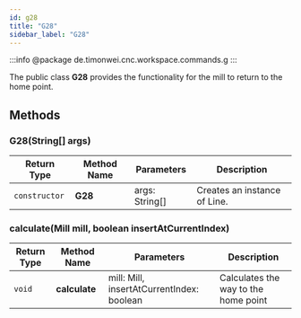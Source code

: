 ```yaml
---
id: g28
title: "G28"
sidebar_label: "G28"
---
```


:::info
@package de.timonwei.cnc.workspace.commands.g
:::

The public class **G28** provides the functionality for the mill to return to the home point.


## Methods

### G28(String[] args)
| Return Type   | Method Name   | Parameters  | Description    |
| ------------- | ------------- | ----------- | -------------- |
| `constructor`       | **G28**      |       args: String[]      | Creates an instance of Line. |

### calculate(Mill mill, boolean insertAtCurrentIndex)
| Return Type   | Method Name   | Parameters  | Description    |
| ------------- | ------------- | ----------- | -------------- |
| `void`       | **calculate**      |        mill: Mill, insertAtCurrentIndex: boolean      | Calculates the way to the home point |
